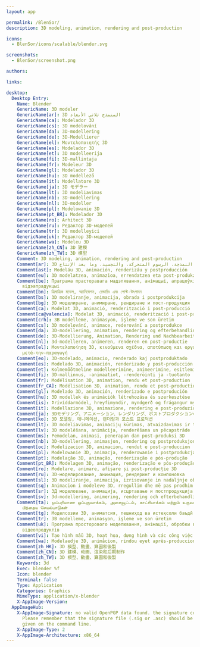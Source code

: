 ```yaml
---
layout: app

permalink: /BlenSor/
description: 3D modeling, animation, rendering and post-production

icons:
  - BlenSor/icons/scalable/blender.svg

screenshots:
  - BlenSor/screenshot.png

authors:

links:

desktop:
  Desktop Entry:
    Name: Blender
    GenericName: 3D modeler
    GenericName[ar]: 3D المنمذج ثلاثي الأبعاد
    GenericName[ca]: Modelador 3D
    GenericName[cs]: 3D modelování
    GenericName[da]: 3D-modellering
    GenericName[de]: 3D-Modellierer
    GenericName[el]: Μοντελοποιητής 3D
    GenericName[es]: Modelador 3D
    GenericName[et]: 3D modelleerija
    GenericName[fi]: 3D-mallintaja
    GenericName[fr]: Modeleur 3D
    GenericName[gl]: Modelador 3D
    GenericName[hu]: 3D modellező
    GenericName[it]: Modellatore 3D
    GenericName[ja]: 3D モデラー
    GenericName[lt]: 3D modeliavimas
    GenericName[nb]: 3D-modellering
    GenericName[nl]: 3D-modeller
    GenericName[pl]: Modelowanie 3D
    GenericName[pt_BR]: Modelador 3D
    GenericName[ro]: Arhitect 3D
    GenericName[ru]: Редактор 3D-моделей
    GenericName[tr]: 3D modelleyici
    GenericName[uk]: Редактор 3D-моделей
    GenericName[wa]: Modeleu 3D
    GenericName[zh_CN]: 3D 建模
    GenericName[zh_TW]: 3D 模型
    Comment: 3D modeling, animation, rendering and post-production
    Comment[ar]: 3D النمذجة، الرسوم المتحركة، والتجسيد، وما بعد الإنتاج
    Comment[ast]: Modeláu 3D, animación, renderizáu y postproducción
    Comment[eu]: 3D modelatzea, animazioa, errendatzea eta post-produkzioa
    Comment[be]: Праграма прасторавага мадэлявання, анімацыі, апрацоўкі відэа і давядзення
      відэапрадукцыі
    Comment[bn]: ত্রিমাত্রিক মডেল, অ্যানিমেশন, রেন্ডারিং এবং পোস্ট-উৎপাদন
    Comment[bs]: 3D modeliranje, animacija, obrada i postprodukcija
    Comment[bg]: 3D моделиране, анимиране, рендиране и пост-продукция
    Comment[ca]: Modelat 3D, animació, renderització i post-producció
    Comment[ca@valencia]: Modelat 3D, animació, renderització i post-producció
    Comment[crh]: 3B modelleme, animasyon, işleme ve son üretim
    Comment[cs]: 3D modelování, animace, rederování a postprodukce
    Comment[da]: 3D-modellering, animation, rendering og efterbehandling
    Comment[de]: 3D-Modellierung, Animation, Rendering und Nachbearbeitung
    Comment[nl]: 3d-modelleren, animeren, renderen en post-productie
    Comment[el]: Μοντελοποίηση 3D, κινούμενα σχέδια, αποτύπωση και οργάνωση διαδικασίας
      μετά-την-παραγωγή
    Comment[eo]: 3D-modelado, animacio, renderado kaj postproduktado
    Comment[es]: Modelado 3D, animación, renderizado y post-producción
    Comment[et]: Kolmemõõtmeline modelleerimine, animeerimine, esitlemine ja järeltöötlemine
    Comment[fi]: 3D-mallinnus, -animaatiot, -renderöinti ja -tuotanto
    Comment[fr]: Modélisation 3D, animation, rendu et post-production
    Comment[fr_CA]: Modélisation 3D, animation, rendu et post-production
    Comment[gl]: Modelado 3D, animación, renderizado e postprodución
    Comment[hu]: 3D modellek és animációk létrehozása és szerkesztése
    Comment[is]: Þrívíddarmódel, hreyfimyndir, myndgerð og frágangur myndskeiða
    Comment[it]: Modellazione 3D, animazione, rendering e post-produzione
    Comment[ja]: 3Dモデリング、アニメーション、レンダリング、ポストプロダクションのツール
    Comment[ko]: 3D 모델링, 애니메이션, 렌더링과 포스트 프로덕션
    Comment[lt]: 3D modeliavimas, animacijų kūrimas, atvaizdavimas ir tobulinimas
    Comment[lv]: 3D modelēšana, animācija, renderēšana un pēcapstrāde
    Comment[ms]: Pemodelan, animasi, penerapan dan post-produksi 3D
    Comment[nb]: 3D-modellering, animasjon, rendering og postproduksjon
    Comment[oc]: Modelizacion 3D, animacion, rendut e post-produccion
    Comment[pl]: Modelowanie 3D, animacja, renderowanie i postprodukcja
    Comment[pt]: Modelação 3D, animação, renderização e pós-produção
    Comment[pt_BR]: Modelagem 3D, animação, renderização e pós-produção
    Comment[ro]: Modelare, animare, afișare și post-producție 3D
    Comment[ru]: 3D-моделирование, анимация, рендеринг и компоновка
    Comment[sl]: 3D modeliranje, animacija, izrisovanje in nadaljnje obdelovanje
    Comment[sq]: Animacion i modeleve 3D, rregullim dhe më pas prodhim
    Comment[sr]: 3Д моделовање, анимација, исцртавање и постпродукција
    Comment[sv]: 3d-modellering, animering, rendering och efterbehandling
    Comment[ta]: முப்பரிமாண ஒப்புருவாக்கம், அசைவூட்டம், காட்சியாக்கம் மற்றும் உருவாக்கத்துக்கு
      பிந்தைய செயல்பாடுகள்
    Comment[tg]: Моделсозии 3D, аниматсия, пешниҳод ва истеҳсоли баъдӣ
    Comment[tr]: 3B modelleme, animasyon, işleme ve son üretim
    Comment[uk]: Програма просторового моделювання, анімації, обробки відео та доведення
      відеопродуктів
    Comment[vi]: Tạo hình mẫu 3D, hoạt họa, dựng hình và các công việc hậu kỳ
    Comment[wa]: Modelaedje 3D, animåcion, rindou eyet après-produccion
    Comment[zh_HK]: 3D 模型、動畫、算圖和後製
    Comment[zh_CN]: 3D 建模、动画、渲染和后期制作
    Comment[zh_TW]: 3D 模型、動畫、算圖和後製
    Keywords: 3d
    Exec: blender %f
    Icon: blender
    Terminal: false
    Type: Application
    Categories: Graphics
    MimeType: application/x-blender
    X-AppImage-Version: 
  AppImageHub:
    X-AppImage-Signature: no valid OpenPGP data found. the signature could not be verified.
      Please remember that the signature file (.sig or .asc) should be the first file
      given on the command line.
    X-AppImage-Type: 2
    X-AppImage-Architecture: x86_64
---
```

